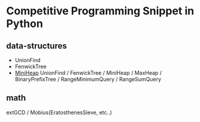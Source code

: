 # Competitive Programming Snippet in Python

## data-structures
- UnionFind
- FenwickTree
- [MiniHeap](http://qiita.com "test")
UnionFind / FenwickTree / MiniHeap / MaxHeap / BinaryPrefixTree / RangeMinimumQuery / RangeSumQuery

## math
extGCD / Mobius(EratosthenesSieve, etc..)

